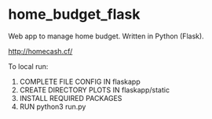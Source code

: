 # home_budget_flask
Web app to manage home budget. Written in Python (Flask).

http://homecash.cf/

To local run:
<ol>
  <li>COMPLETE FILE CONFIG IN flaskapp</li>
  <li>CREATE DIRECTORY PLOTS IN flaskapp/static</li>
  <li>INSTALL REQUIRED PACKAGES</li>
  <li>RUN python3 run.py</li>
</ol>
